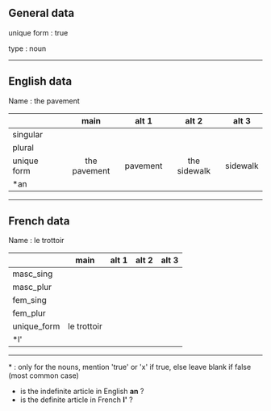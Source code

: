 ## General data

unique form : true

type : noun

---

## English data

Name : the pavement

|             |     main     |  alt 1   |    alt 2     | alt 3    |
| :---------- | :----------: | :------: | :----------: | -------- |
| singular    |              |          |              |          |
| plural      |              |          |              |          |
| unique form | the pavement | pavement | the sidewalk | sidewalk |
| \*an        |              |          |              |          |

---

## French data

Name : le trottoir

|             |    main     | alt 1 | alt 2 | alt 3 |
| :---------- | :---------: | :---: | :---: | :---: |
| masc_sing   |             |       |       |       |
| masc_plur   |             |       |       |       |
| fem_sing    |             |       |       |       |
| fem_plur    |             |       |       |       |
| unique_form | le trottoir |       |       |       |
| \*l'        |             |       |       |       |

---

\* : only for the nouns, mention 'true' or 'x' if true, else leave blank if false (most common case)

- is the indefinite article in English **an** ?
- is the definite article in French **l'** ?
